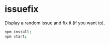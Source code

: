 # issuefix

Display a random issue and fix it (if you want to).

```bash
npm install;
npm start;
```